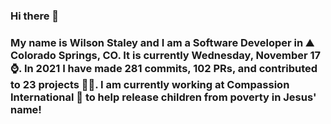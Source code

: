 ### Hi there 👋

### My name is Wilson Staley and I am a Software Developer in ⛰ Colorado Springs, CO.  It is currently Wednesday, November 17 ⌚. In 2021 I have made 281 commits, 102 PRs, and contributed to 23 projects 👨‍💻. I am currently working at Compassion International 🏢 to help release children from poverty in Jesus' name!